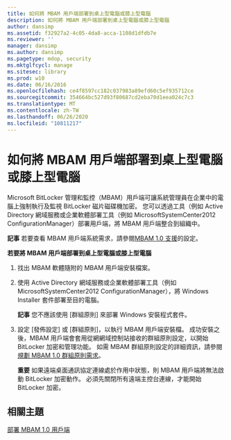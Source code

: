 ```yaml
---
title: 如何將 MBAM 用戶端部署到桌上型電腦或膝上型電腦
description: 如何將 MBAM 用戶端部署到桌上型電腦或膝上型電腦
author: dansimp
ms.assetid: f32927a2-4c05-4da8-acca-1108d1dfdb7e
ms.reviewer: ''
manager: dansimp
ms.author: dansimp
ms.pagetype: mdop, security
ms.mktglfcycl: manage
ms.sitesec: library
ms.prod: w10
ms.date: 06/16/2016
ms.openlocfilehash: ce4f8597cc182c037983a89efd60c5ef935712ce
ms.sourcegitcommit: 354664bc527d93f80687cd2eba70d1eea024c7c3
ms.translationtype: MT
ms.contentlocale: zh-TW
ms.lasthandoff: 06/26/2020
ms.locfileid: "10811217"
---
```

# 如何將 MBAM 用戶端部署到桌上型電腦或膝上型電腦


Microsoft BitLocker 管理和監控（MBAM）用戶端可讓系統管理員在企業中的電腦上強制執行及監視 BitLocker 磁片磁碟機加密。 您可以透過工具（例如 Active Directory 網域服務或企業軟體部署工具（例如 MicrosoftSystemCenter2012 ConfigurationManager）部署用戶端，將 MBAM 用戶端整合到組織中。

**記事** 若要查看 MBAM 用戶端系統需求，請參閱[MBAM 1.0 支援](mbam-10-supported-configurations.md)的設定。

 

**若要將 MBAM 用戶端部署到桌上型電腦或膝上型電腦**

1.  找出 MBAM 軟體隨附的 MBAM 用戶端安裝檔案。

2.  使用 Active Directory 網域服務或企業軟體部署工具（例如 MicrosoftSystemCenter2012 ConfigurationManager），將 Windows Installer 套件部署至目的電腦。

    **記事** 您不應該使用 [群組原則] 來部署 Windows 安裝程式套件。

     

3.  設定 [發佈設定] 或 [群組原則]，以執行 MBAM 用戶端安裝檔。 成功安裝之後，MBAM 用戶端會套用從網網域控制站接收的群組原則設定，以開始 BitLocker 加密和管理功能。 如需 MBAM 群組原則設定的詳細資訊，請參閱[規劃 MBAM 1.0 群組原則需求](planning-for-mbam-10-group-policy-requirements.md)。

    **重要** 如果遠端桌面通訊協定連線處於作用中狀態，則 MBAM 用戶端將無法啟動 BitLocker 加密動作。 必須先關閉所有遠端主控台連線，才能開始 BitLocker 加密。

     

## 相關主題


[部署 MBAM 1.0 用戶端](deploying-the-mbam-10-client.md)

 

 





